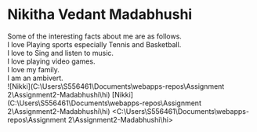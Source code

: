 # Nikitha Vedant Madabhushi
Some of the interesting facts about me are as follows.<br>
I love Playing sports especially Tennis and Basketball.<br>
I love to Sing and listen to music.<br>
I love playing video games.<br>
I love my family.<br>
I am an ambivert.<br>
![Nikki](C:\Users\S556461\Documents\webapps-repos\Assignment 2\Assignment2-Madabhushi\hi)
[Nikki](C:\Users\S556461\Documents\webapps-repos\Assignment 2\Assignment2-Madabhushi\hi)
<C:\Users\S556461\Documents\webapps-repos\Assignment 2\Assignment2-Madabhushi\hi>

